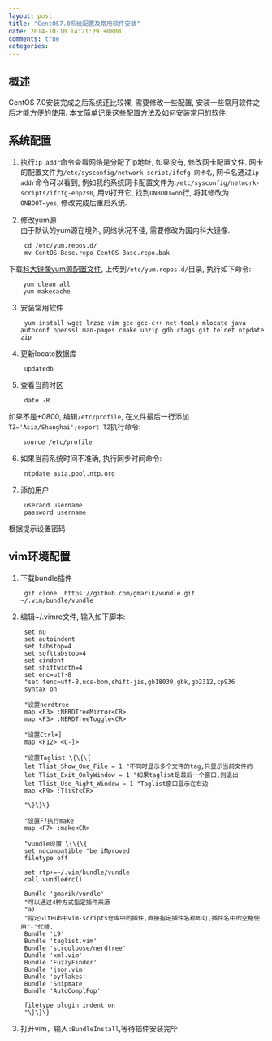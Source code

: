```yaml
---
layout: post
title: "CentOS7.0系统配置及常用软件安装"
date: 2014-10-10 14:21:29 +0800
comments: true
categories: 
---
```

## 概述

CentOS 7.0安装完成之后系统还比较裸, 需要修改一些配置, 安装一些常用软件之后才能方便的使用. 本文简单记录这些配置方法及如何安装常用的软件.

<!-- more -->
## 系统配置

1. 执行`ip addr`命令查看网络是分配了ip地址, 如果没有, 修改网卡配置文件. 网卡的配置文件为`/etc/sysconfig/network-script/ifcfg-网卡名`, 网卡名通过`ip addr`命令可以看到, 例如我的系统网卡配置文件为:`/etc/sysconfig/network-scripts/ifcfg-enp2s0`, 用vi打开它, 找到`ONBOOT=no`行, 将其修改为`ONBOOT=yes`, 修改完成后重启系统.

2. 修改yum源	
由于默认的yum源在境外, 网络状况不佳, 需要修改为国内科大镜像. 

		cd /etc/yum.repos.d/
		mv CentOS-Base.repo CentOS-Base.repo.bak
下载[科大镜像yum源配置文件](https://lug.ustc.edu.cn/wiki/\_export/code/mirrors/help/centos?codeblock=3), 上传到`/etc/yum.repos.d/`目录, 执行如下命令:    

		yum clean all
		yum makecache

3. 安装常用软件

		yum install wget lrzsz vim gcc gcc-c++ net-tools mlocate java autoconf openssl man-pages cmake unzip gdb ctags git telnet ntpdate zip 

4. 更新locate数据库

		updatedb

5. 查看当前时区

		date -R
如果不是+0800, 编辑`/etc/profile`, 在文件最后一行添加`TZ='Asia/Shanghai';export TZ`执行命令:

		source /etc/profile

6. 如果当前系统时间不准确, 执行同步时间命令:

		ntpdate asia.pool.ntp.org

7. 添加用户

		useradd username
		password username
根据提示设置密码

## vim环境配置

1. 下载bundle插件

		git clone  https://github.com/gmarik/vundle.git ~/.vim/bundle/vundle

2. 编辑~/.vimrc文件, 输入如下脚本:

		set nu
		set autoindent
		set tabstop=4
		set softtabstop=4
		set cindent
		set shiftwidth=4
		set enc=utf-8
		"set fenc=utf-8,ucs-bom,shift-jis,gb18030,gbk,gb2312,cp936
		syntax on

		"设置nerdtree
		map <F3> :NERDTreeMirror<CR>
		map <F3> :NERDTreeToggle<CR>

		"设置Ctrl+]
		map <F12> <C-]>

		"设置Taglist \{\{\{
		let Tlist_Show_One_File = 1	"不同时显示多个文件的tag,只显示当前文件的
		let Tlist_Exit_OnlyWindow = 1 "如果taglist是最后一个窗口,则退出
		let Tlist_Use_Right_Window = 1 "Taglist窗口显示在右边
		map <F9> :Tlist<CR>

		"\}\}\}

		"设置F7执行make
		map <F7> :make<CR>

		"vundle设置 \{\{\{
		set nocompatible "be iMproved
		filetype off

		set rtp+=~/.vim/bundle/vundle
		call vundle#rc()

		Bundle 'gmarik/vundle'
		"可以通过4种方式指定插件来源
		"a)
		"指定GitHub中vim-scripts仓库中的插件,直接指定插件名称即可,插件名中的空格使用"-"代替.
		Bundle 'L9'
		Bundle 'taglist.vim'
		Bundle 'scrooloose/nerdtree'
		Bundle 'xml.vim'
		Bundle 'FuzzyFinder'
		Bundle 'json.vim'
		Bundle 'pyflakes'
		Bundle 'Snipmate'
		Bundle 'AutoComplPop'

		filetype plugin indent on
		"\}\}\}

3. 打开vim，输入`:BundleInstall`,等待插件安装完毕

